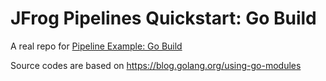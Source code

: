 # JFrog Pipelines Quickstart: Go Build

A real repo for [Pipeline Example: Go Build](https://www.jfrog.com/confluence/display/JFROG/Pipeline+Example%3A+Go+Build)

Source codes are based on https://blog.golang.org/using-go-modules
